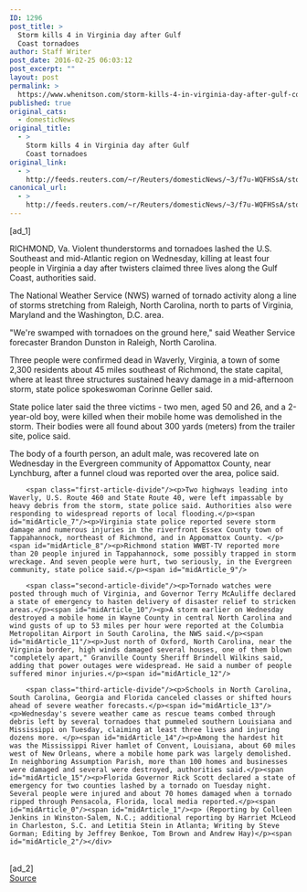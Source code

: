 ```yaml
---
ID: 1296
post_title: >
  Storm kills 4 in Virginia day after Gulf
  Coast tornadoes
author: Staff Writer
post_date: 2016-02-25 06:03:12
post_excerpt: ""
layout: post
permalink: >
  https://www.whenitson.com/storm-kills-4-in-virginia-day-after-gulf-coast-tornadoes/
published: true
original_cats:
  - domesticNews
original_title:
  - >
    Storm kills 4 in Virginia day after Gulf
    Coast tornadoes
original_link:
  - >
    http://feeds.reuters.com/~r/Reuters/domesticNews/~3/f7u-WQFHSsA/story01.htm
canonical_url:
  - >
    http://feeds.reuters.com/~r/Reuters/domesticNews/~3/f7u-WQFHSsA/story01.htm
---
```

 [ad_1]
<br><div id="articleText">
<span id="midArticle_start"/>

<span id="midArticle_0"/><span class="focusParagraph" readability="7"><p><span class="articleLocation">RICHMOND, Va.</span> Violent thunderstorms and tornadoes lashed the U.S. Southeast and mid-Atlantic region on Wednesday, killing at least four people in Virginia a day after twisters claimed three lives along the Gulf Coast, authorities said.</p></span><span id="midArticle_1"/><p>The National Weather Service (NWS) warned of tornado activity along a line of storms stretching from Raleigh, North Carolina, north to parts of Virginia, Maryland and the Washington, D.C. area. </p><span id="midArticle_2"/><p>"We're swamped with tornadoes on the ground here," said Weather Service forecaster Brandon Dunston in Raleigh, North Carolina.</p><span id="midArticle_3"/><p>Three people were confirmed dead in Waverly, Virginia, a town of some 2,300 residents about 45 miles southeast of Richmond, the state capital, where at least three structures sustained heavy damage in a mid-afternoon storm, state police spokeswoman Corinne Geller said.</p><span id="midArticle_4"/><p>State police later said the three victims - two men, aged 50 and 26, and a 2-year-old boy, were killed when their mobile home was demolished in the storm. Their bodies were all found about 300 yards (meters) from the trailer site, police said. </p><span id="midArticle_5"/><p>The body of a fourth person, an adult male, was recovered late on Wednesday in the Evergreen community of Appomattox County, near Lynchburg, after a funnel cloud was reported over the area, police said. </p><span id="midArticle_6"/>
        
        <span class="first-article-divide"/><p>Two highways leading into Waverly, U.S. Route 460 and State Route 40, were left impassable by heavy debris from the storm, state police said. Authorities also were responding to widespread reports of local flooding.</p><span id="midArticle_7"/><p>Virginia state police reported severe storm damage and numerous injuries in the riverfront Essex County town of Tappahannock, northeast of Richmond, and in Appomattox County. </p><span id="midArticle_8"/><p>Richmond station WWBT-TV reported more than 20 people injured in Tappahannock, some possibly trapped in storm wreckage. And seven people were hurt, two seriously, in the Evergreen community, state police said.</p><span id="midArticle_9"/>
        
        <span class="second-article-divide"/><p>Tornado watches were posted through much of Virginia, and Governor Terry McAuliffe declared a state of emergency to hasten delivery of disaster relief to stricken areas.</p><span id="midArticle_10"/><p>A storm earlier on Wednesday destroyed a mobile home in Wayne County in central North Carolina and wind gusts of up to 53 miles per hour were reported at the Columbia Metropolitan Airport in South Carolina, the NWS said.</p><span id="midArticle_11"/><p>Just north of Oxford, North Carolina, near the Virginia border, high winds damaged several houses, one of them blown "completely apart," Granville County Sheriff Brindell Wilkins said, adding that power outages were widespread. He said a number of people suffered minor injuries.</p><span id="midArticle_12"/>
        
        <span class="third-article-divide"/><p>Schools in North Carolina, South Carolina, Georgia and Florida canceled classes or shifted hours ahead of severe weather forecasts.</p><span id="midArticle_13"/><p>Wednesday's severe weather came as rescue teams combed through debris left by several tornadoes that pummeled southern Louisiana and Mississippi on Tuesday, claiming at least three lives and injuring dozens more. </p><span id="midArticle_14"/><p>Among the hardest hit was the Mississippi River hamlet of Convent, Louisiana, about 60 miles west of New Orleans, where a mobile home park was largely demolished. In neighboring Assumption Parish, more than 100 homes and businesses were damaged and several were destroyed, authorities said.</p><span id="midArticle_15"/><p>Florida Governor Rick Scott declared a state of emergency for two counties lashed by a tornado on Tuesday night. Several people were injured and about 70 homes damaged when a tornado ripped through Pensacola, Florida, local media reported.</p><span id="midArticle_0"/><span id="midArticle_1"/><p> (Reporting by Colleen Jenkins in Winston-Salem, N.C.; additional reporting by Harriet McLeod in Charleston, S.C. and Letitia Stein in Atlanta; Writing by Steve Gorman; Editing by Jeffrey Benkoe, Tom Brown and Andrew Hay)</p><span id="midArticle_2"/></div>
<br>[ad_2]
<br><a href="http://feeds.reuters.com/~r/Reuters/domesticNews/~3/f7u-WQFHSsA/story01.htm">Source </a>